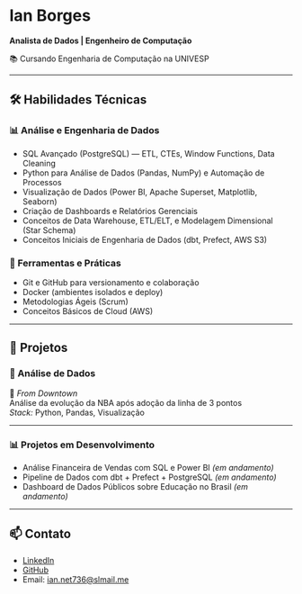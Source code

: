 # Ian Borges  
**Analista de Dados | Engenheiro de Computação**  

📚 Cursando Engenharia de Computação na UNIVESP  

---

## 🛠️ Habilidades Técnicas  

### 📊 Análise e Engenharia de Dados  
- SQL Avançado (PostgreSQL) — ETL, CTEs, Window Functions, Data Cleaning  
- Python para Análise de Dados (Pandas, NumPy) e Automação de Processos  
- Visualização de Dados (Power BI, Apache Superset, Matplotlib, Seaborn)  
- Criação de Dashboards e Relatórios Gerenciais  
- Conceitos de Data Warehouse, ETL/ELT, e Modelagem Dimensional (Star Schema)  
- Conceitos Iniciais de Engenharia de Dados (dbt, Prefect, AWS S3)  

### 🧰 Ferramentas e Práticas  
- Git e GitHub para versionamento e colaboração  
- Docker (ambientes isolados e deploy)  
- Metodologias Ágeis (Scrum)  
- Conceitos Básicos de Cloud (AWS)  

---

## 🚀 Projetos  

### 💾 Análise de Dados  

🔗 *From Downtown*  
Análise da evolução da NBA após adoção da linha de 3 pontos  
*Stack:* Python, Pandas, Visualização  

---

### 📊 Projetos em Desenvolvimento  

- Análise Financeira de Vendas com SQL e Power BI *(em andamento)*  
- Pipeline de Dados com dbt + Prefect + PostgreSQL *(em andamento)*  
- Dashboard de Dados Públicos sobre Educação no Brasil *(em andamento)*  

---

## 📫 Contato  
- [LinkedIn](https://linkedin.com/in/borgesip)  
- [GitHub](https://github.com/borgesip)  
- Email: ian.net736@slmail.me  
